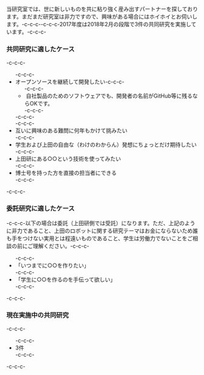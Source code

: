 当研究室では、世に新しいものを共に粘り強く産み出すパートナーを探しております。まだまだ研究室は非力ですので、興味がある場合にはホイホイとお伺いします。-c-c-c--c-c-c-2017年度は2018年2月の段階で3件の共同研究を実施しています。-c-c-c-<h3>共同研究に適したケース</h3>-c-c-c-<ul>-c-c-c- 	<li>オープンソースを継続して開発したい-c-c-c-<ul>-c-c-c- 	<li> 自社製品のためのソフトウェアでも、開発者の名前がGitHub等に残るならOKです。</li>-c-c-c-</ul>-c-c-c-</li>-c-c-c- 	<li>互いに興味のある難問に何年もかけて挑みたい</li>-c-c-c- 	<li>学生および上田の自由な（わけのわからん）発想にちょっとだけ期待したい</li>-c-c-c- 	<li>上田研にある○○という技術を使ってみたい</li>-c-c-c- 	<li>博士号を持った方を直接の担当者にできる</li>-c-c-c-</ul>-c-c-c-<h3>委託研究に適したケース</h3>-c-c-c-以下の場合は委託（上田研側では受託）になります。ただ、上記のように非力であること、上田のロボットに関する研究テーマはお金にならないため誰も手をつけない実用とは程遠いものであること、学生は労働力でないことをご相談の前にご理解ください。-c-c-c-<ul>-c-c-c- 	<li>「いつまでに○○を作りたい」</li>-c-c-c- 	<li>「学生に○○を作るのを手伝って欲しい」</li>-c-c-c-</ul>-c-c-c-<h3>現在実施中の共同研究</h3>-c-c-c-<ul>-c-c-c- 	<li>3件</li>-c-c-c-</ul>-c-c-c-&nbsp;
